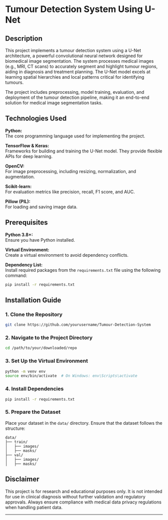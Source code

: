 # Tumour Detection System Using U-Net

## Description

This project implements a tumour detection system using a U-Net architecture, a powerful convolutional neural network designed for biomedical image segmentation. The system processes medical images (e.g., MRI, CT scans) to accurately segment and highlight tumour regions, aiding in diagnosis and treatment planning. The U-Net model excels at learning spatial hierarchies and local patterns critical for identifying tumours.

The project includes preprocessing, model training, evaluation, and deployment of the tumour detection pipeline, making it an end-to-end solution for medical image segmentation tasks.

## Technologies Used

**Python:**  
The core programming language used for implementing the project.  

**TensorFlow & Keras:**  
Frameworks for building and training the U-Net model. They provide flexible APIs for deep learning.  

**OpenCV:**  
For image preprocessing, including resizing, normalization, and augmentation.  

**Scikit-learn:**  
For evaluation metrics like precision, recall, F1 score, and AUC.  

**Pillow (PIL):**  
For loading and saving image data.  

## Prerequisites

**Python 3.8+:**  
Ensure you have Python installed.  

**Virtual Environment:**  
Create a virtual environment to avoid dependency conflicts.  

**Dependency List:**  
Install required packages from the `requirements.txt` file using the following command:  
```bash
pip install -r requirements.txt
```

## Installation Guide

### 1. Clone the Repository  
```bash
git clone https://github.com/yourusername/Tumour-Detection-System
```

### 2. Navigate to the Project Directory  
```bash
cd /path/to/your/downloaded/repo
```

### 3. Set Up the Virtual Environment  
```bash
python -m venv env
source env/bin/activate  # On Windows: env\Scripts\activate
```

### 4. Install Dependencies  
```bash
pip install -r requirements.txt
```

### 5. Prepare the Dataset  
Place your dataset in the `data/` directory. Ensure that the dataset follows the structure:  
```
data/
├── train/
│   ├── images/
│   ├── masks/
├── val/
│   ├── images/
│   ├── masks/
```

## Disclaimer

This project is for research and educational purposes only. It is not intended for use in clinical diagnosis without further validation and regulatory approvals. Always ensure compliance with medical data privacy regulations when handling patient data.

***
